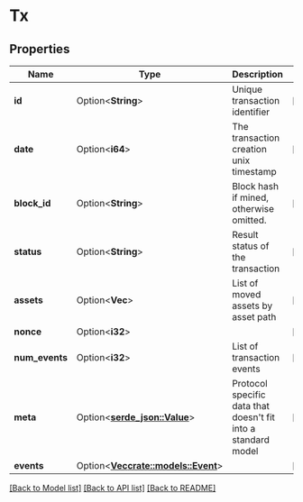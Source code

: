 # Tx

## Properties

Name | Type | Description | Notes
------------ | ------------- | ------------- | -------------
**id** | Option<**String**> | Unique transaction identifier | [optional]
**date** | Option<**i64**> | The transaction creation unix timestamp | [optional]
**block_id** | Option<**String**> | Block hash if mined, otherwise omitted. | [optional]
**status** | Option<**String**> | Result status of the transaction | [optional]
**assets** | Option<**Vec<String>**> | List of moved assets by asset path | [optional]
**nonce** | Option<**i32**> |  | [optional]
**num_events** | Option<**i32**> | List of transaction events | [optional]
**meta** | Option<[**serde_json::Value**](.md)> | Protocol specific data that doesn't fit into a standard model | [optional]
**events** | Option<[**Vec<crate::models::Event>**](event.md)> |  | [optional]

[[Back to Model list]](../README.md#documentation-for-models) [[Back to API list]](../README.md#documentation-for-api-endpoints) [[Back to README]](../README.md)


